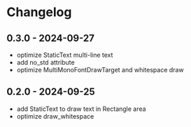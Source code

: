 # Changelog

## 0.3.0 - 2024-09-27
- optimize StaticText multi-line text
- add no_std attribute
- optimize MultiMonoFontDrawTarget and whitespace draw

## 0.2.0 - 2024-09-25

- add StaticText to draw text in Rectangle area
- optimize draw_whitespace
